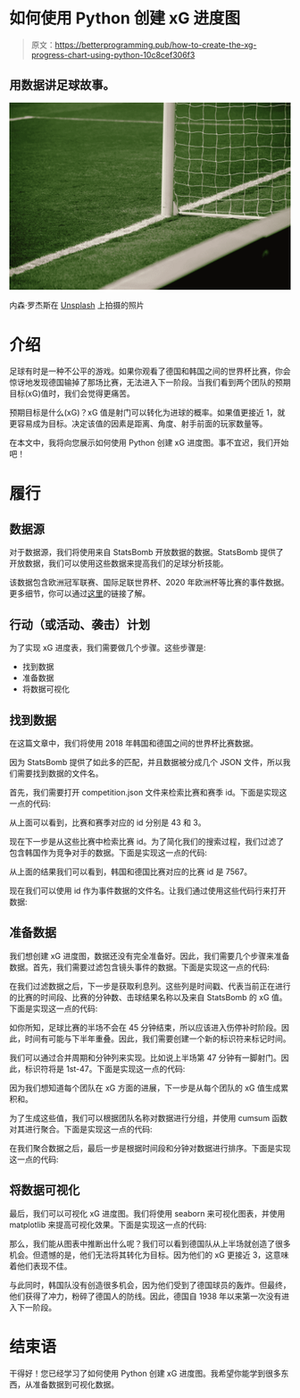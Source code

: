 # 如何使用 Python 创建 xG 进度图

> 原文：<https://betterprogramming.pub/how-to-create-the-xg-progress-chart-using-python-10c8cef306f3>

## 用数据讲足球故事。

![](img/f8a78dc2c7c35b13e27daa694b9336dd.png)

内森·罗杰斯在 [Unsplash](https://unsplash.com/s/photos/football-posts?utm_source=unsplash&utm_medium=referral&utm_content=creditCopyText) 上拍摄的照片

# 介绍

足球有时是一种不公平的游戏。如果你观看了德国和韩国之间的世界杯比赛，你会惊讶地发现德国输掉了那场比赛，无法进入下一阶段。当我们看到两个团队的预期目标(xG)值时，我们会觉得更痛苦。

预期目标是什么(xG)？xG 值是射门可以转化为进球的概率。如果值更接近 1，就更容易成为目标。决定该值的因素是距离、角度、射手前面的玩家数量等。

在本文中，我将向您展示如何使用 Python 创建 xG 进度图。事不宜迟，我们开始吧！

# 履行

## 数据源

对于数据源，我们将使用来自 StatsBomb 开放数据的数据。StatsBomb 提供了开放数据，我们可以使用这些数据来提高我们的足球分析技能。

该数据包含欧洲冠军联赛、国际足联世界杯、2020 年欧洲杯等比赛的事件数据。更多细节，你可以通过[这里](https://github.com/statsbomb/open-data)的链接了解。

## 行动（或活动、袭击）计划

为了实现 xG 进度表，我们需要做几个步骤。这些步骤是:

*   找到数据
*   准备数据
*   将数据可视化

## 找到数据

在这篇文章中，我们将使用 2018 年韩国和德国之间的世界杯比赛数据。

因为 StatsBomb 提供了如此多的匹配，并且数据被分成几个 JSON 文件，所以我们需要找到数据的文件名。

首先，我们需要打开 competition.json 文件来检索比赛和赛季 id。下面是实现这一点的代码:

从上面可以看到，比赛和赛季对应的 id 分别是 43 和 3。

现在下一步是从这些比赛中检索比赛 id。为了简化我们的搜索过程，我们过滤了包含韩国作为竞争对手的数据。下面是实现这一点的代码:

从上面的结果我们可以看到，韩国和德国比赛对应的比赛 id 是 7567。

现在我们可以使用 id 作为事件数据的文件名。让我们通过使用这些代码行来打开数据:

## 准备数据

我们想创建 xG 进度图，数据还没有完全准备好。因此，我们需要几个步骤来准备数据。首先，我们需要过滤包含镜头事件的数据。下面是实现这一点的代码:

在我们过滤数据之后，下一步是获取利息列。这些列是时间戳、代表当前正在进行的比赛的时间段、比赛的分钟数、击球结果名称以及来自 StatsBomb 的 xG 值。下面是实现这一点的代码:

如你所知，足球比赛的半场不会在 45 分钟结束，所以应该进入伤停补时阶段。因此，时间有可能与下半年重叠。因此，我们需要创建一个新的标识符来标记时间。

我们可以通过合并周期和分钟列来实现。比如说上半场第 47 分钟有一脚射门。因此，标识符将是 1st-47。下面是实现这一点的代码:

因为我们想知道每个团队在 xG 方面的进展，下一步是从每个团队的 xG 值生成累积和。

为了生成这些值，我们可以根据团队名称对数据进行分组，并使用 cumsum 函数对其进行聚合。下面是实现这一点的代码:

在我们聚合数据之后，最后一步是根据时间段和分钟对数据进行排序。下面是实现这一点的代码:

## 将数据可视化

最后，我们可以可视化 xG 进度图。我们将使用 seaborn 来可视化图表，并使用 matplotlib 来提高可视化效果。下面是实现这一点的代码:

那么，我们能从图表中推断出什么呢？我们可以看到德国队从上半场就创造了很多机会。但遗憾的是，他们无法将其转化为目标。因为他们的 xG 更接近 3，这意味着他们表现不佳。

与此同时，韩国队没有创造很多机会，因为他们受到了德国球员的轰炸。但最终，他们获得了冲力，粉碎了德国人的防线。因此，德国自 1938 年以来第一次没有进入下一阶段。

# 结束语

干得好！您已经学习了如何使用 Python 创建 xG 进度图。我希望你能学到很多东西，从准备数据到可视化数据。
